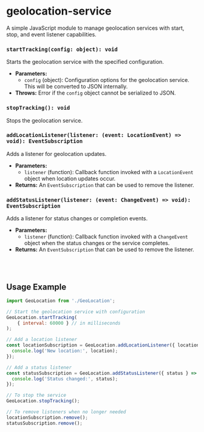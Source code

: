 # geolocation-service

A simple JavaScript module to manage geolocation services with start, stop, and event listener capabilities.

### `startTracking(config: object): void`

Starts the geolocation service with the specified configuration.

- **Parameters:**
  - `config` (object): Configuration options for the geolocation service. This will be converted to JSON internally.
- **Throws:** Error if the `config` object cannot be serialized to JSON.

### `stopTracking(): void`

Stops the geolocation service.

### `addLocationListener(listener: (event: LocationEvent) => void): EventSubscription`

Adds a listener for geolocation updates.

- **Parameters:**
  - `listener` (function): Callback function invoked with a `LocationEvent` object when location updates occur.
- **Returns:** An `EventSubscription` that can be used to remove the listener.

### `addStatusListener(listener: (event: ChangeEvent) => void): EventSubscription`

Adds a listener for status changes or completion events.

- **Parameters:**
  - `listener` (function): Callback function invoked with a `ChangeEvent` object when the status changes or the service completes.
- **Returns:** An `EventSubscription` that can be used to remove the listener.

<br>
<br>

## Usage Example

```js
import GeoLocation from './GeoLocation';

// Start the geolocation service with configuration
GeoLocation.startTracking(
    { interval: 60000 } // in milliseconds
);

// Add a location listener
const locationSubscription = GeoLocation.addLocationListener({ location } => {
  console.log('New location:', location);
});

// Add a status listener
const statusSubscription = GeoLocation.addStatusListener({ status } => {
  console.log('Status changed:', status);
});

// To stop the service
GeoLocation.stopTracking();

// To remove listeners when no longer needed
locationSubscription.remove();
statusSubscription.remove();